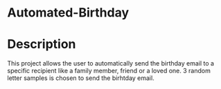 # Automated-Birthday
# Description
This project allows the user to automatically send the birthday email to a specific recipient like a family member, friend or a loved one. 3 random letter samples is chosen to send the birhtday email.
